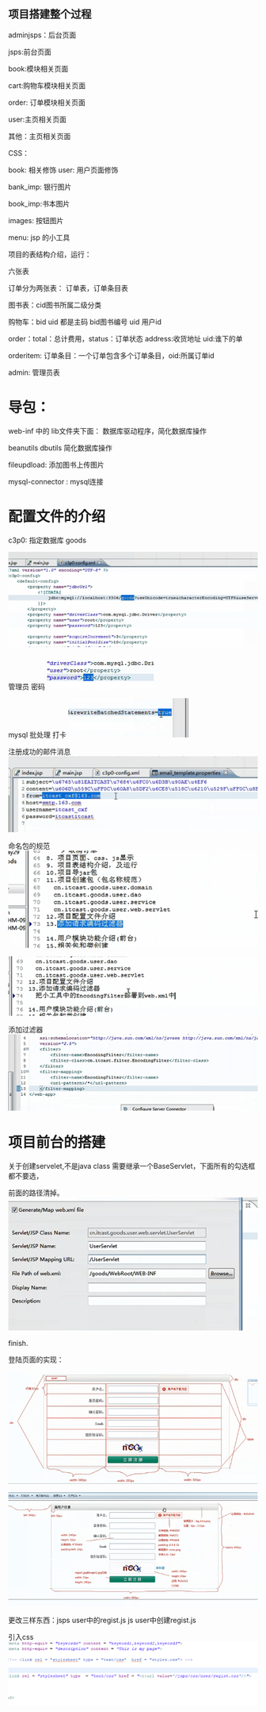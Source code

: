 ## 项目搭建整个过程

adminjsps：后台页面

jsps:前台页面

book:模块相关页面

cart:购物车模块相关页面 

order: 订单模块相关页面

user:主页相关页面


其他：主页相关页面


CSS：

book: 相关修饰
user: 用户页面修饰

bank_imp: 银行图片

book_imp:书本图片 

images: 按钮图片


menu: jsp 的小工具




项目的表结构介绍，运行：

六张表


订单分为两张表： 订单表，订单条目表

图书表：cid图书所属二级分类


购物车：bid uid 都是主码  bid图书编号  uid 用户id

order：total：总计费用，status：订单状态 address:收货地址  uid:谁下的单


orderitem: 订单条目：一个订单包含多个订单条目，oid:所属订单id

admin: 管理员表




# 导包：
web-inf 中的 lib文件夹下面：
数据库驱动程序，简化数据库操作  

beanutils dbutils 简化数据库操作

fileupdload: 添加图书上传图片

mysql-connector : mysql连接

 
# 配置文件的介绍

c3p0:  指定数据库 goods
 
 
![图 2](../../images/2a172afef082bb853565147675c4fe6d8e802e998be6c04109aacd32d7eb2da8.png)  

管理员 密码
![图 3](../../images/8d6fe07ff22ed07454fd73b686537264b552d4b28b95f7f63602e3143edac28d.png)  


mysql 批处理 打卡
![图 4](../../images/eaa38849834a79aecf64a7a8e167e04153dd54c358271635041b2eea22ca6736.png)  


注册成功的邮件消息
![图 5](../../images/1bc30628e8fe615a4ca4ddfa8518676a1aa89c8ad898d1950f6fd0e633bdd242.png)  



命名包的规范
![图 6](../../images/f0444123cf5b4589607f23cbf27176610c86d4bb3a2d82bba7acfd004c4d7077.png)  
 

![图 7](../../images/3ca8dae84cd114e12c148a4d0061780028bb9bbfcd156f831505f4af0f6b81c0.png)  


添加过滤器
![图 8](../../images/f00f6f951743306eaf72ef33096b890a85eac97a7d4cd38add8ccf7ca691c051.png)  





# 项目前台的搭建

关于创建servelet,不是java class  需要继承一个BaseServlet，下面所有的勾选框都不要选，

前面的路径清掉。
![图 9](../../images/07e57afc935b979635276fb7fa12d29b456273e7a9d9a754c80d837cdee556ec.png)  

finish.





登陆页面的实现：

![图 1](../../images/ffd904a67ae2e9f4f185b832ae339faf0f3cfdcc306e813dfa26c5fbffad1d73.png)  


![图 2](../../images/17fe237b0f76b2c33aeb1ed231d764088e1773518f6caf97b1906b1b832a05a2.png)  



更改三样东西：jsps user中的regist.js   js user中创建regist.js  


引入css
![图 3](../../images/6726cee3aa216130dab7814004adbcc1d87e227d21899c587e88587a50de4d48.png)  


